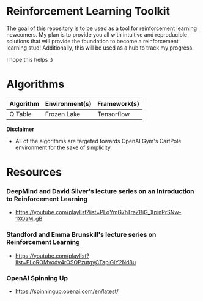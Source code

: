 # Reinforcement Learning Toolkit

The goal of this repository is to be used as a tool for reinforcement learning newcomers. My plan is to provide you all with intuitive and reproducible solutions that will provide  the foundation to become a reinforcement learning stud! Additionally, this will be used as a hub to track my progress.

I hope this helps :)

# Algorithms
| Algorithm | Environment(s) | Framework(s) |
| --------- | -------------- | ------------ |
| Q Table   | Frozen Lake    | Tensorflow   |

**Disclaimer**
- All of the algorithms are targeted towards OpenAI Gym's CartPole environment for the sake of simplicity

# Resources
### DeepMind and David Silver's lecture series on an Introduction to Reinforcement Learning
- https://youtube.com/playlist?list=PLqYmG7hTraZBiG_XpjnPrSNw-1XQaM_gB <br>
### Standford and Emma Brunskill's lecture series on Reinforcement Learning
- https://youtube.com/playlist?list=PLoROMvodv4rOSOPzutgyCTapiGlY2Nd8u <br>
### OpenAI Spinning Up
- https://spinningup.openai.com/en/latest/

